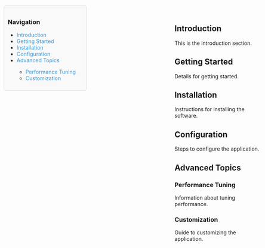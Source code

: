 <style>
  .sidebar {
    position: fixed;
    top: 50px;
    left: 10px;
    width: 200px;
    background-color: #f9f9f9;
    padding: 10px;
    border-radius: 5px;
    border: 1px solid #ddd;
  }

  .content {
    margin-left: 220px; /* Ensures content does not overlap with sidebar */
    padding: 20px;
  }

  a {
    text-decoration: none;
    color: #3498db;
  }

  a:hover {
    text-decoration: underline;
  }
</style>

<div class="sidebar">
  <h3>Navigation</h3>
  <ul>
    <li><a href="#introduction">Introduction</a></li>
    <li><a href="#getting-started">Getting Started</a></li>
    <li><a href="#installation">Installation</a></li>
    <li><a href="#configuration">Configuration</a></li>
    <li><a href="#advanced-topics">Advanced Topics</a></li>
      <ul>
        <li><a href="#performance-tuning">Performance Tuning</a></li>
        <li><a href="#customization">Customization</a></li>
      </ul>
  </ul>
</div>

<div class="content">

## Introduction
This is the introduction section.

## Getting Started
Details for getting started.

## Installation
Instructions for installing the software.

## Configuration
Steps to configure the application.

## Advanced Topics

### Performance Tuning
Information about tuning performance.

### Customization
Guide to customizing the application.

</div>
